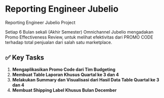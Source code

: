 # Reporting Engineer Jubelio
Reporting Engineer Jubelio Project

Setiap 6 Bulan sekali (Akhir Semester) Omnichannel Jubelio mengadakan Promo Effectiveness Review, untuk melihat efektivitas dari PROMO CODE terhadap total penjualan dari salah satu marketplace.

## ✅ Key Tasks

1. **Mengaplikasikan Promo Code dari Tim Budgeting**
2. **Membuat Table Laporan Khusus Quartal ke 3 dan 4**
3. **Melakukan Summary dan Visualisasi dari Hasil Data Table Quartal ke 3 dan 4**
4. **Membuat Shipping Label Khusus Bulan December**
